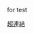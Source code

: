 for test <br>
<script src="https://cdn.jsdelivr.net/gh/esu-tg/esu-tg.github.io@master/scripts/main.js"></script>
<a href="javascript:go()">超連結</a> <br>
